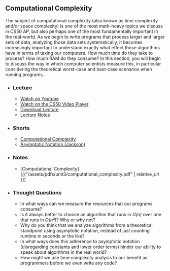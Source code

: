 ## Computational Complexity

The subject of computational complexity (also known as time complexity and/or space complexity) is one of the most math-heavy topics we discuss in CS50 AP, but also perhaps one of the most fundamentally important in the real-world. As we begin to write programs that process larger and larger sets of data, analyzing those data sets systematically, it becomes increasingly important to understand exactly what effect those algorithms have in terms of taxing our computers. How much time do they take to process? How much RAM do they consume? In this section, you will begin to discuss the way in which computer scientists measure this, in particular considering the theoretical worst-case and best-case scenarios when running programs.

- ### Lecture
  - [Watch on Youtube](https://www.youtube.com/embed/U9o49qwa6hk?start=2716&end=3543)
  - [Watch on the CS50 Video Player](https://video.cs50.net/2017/fall/lectures/3?t=0h45m16s)
  - [Download Lecture](http://cdn.cs50.net/2017/fall/lectures/3/lecture3-720p.mp4?download)
  - [Lecture Notes](https://docs.cs50.net/2017/fall/notes/3/lecture3.html#running-time)

- ### Shorts
  - [Computational Complexity](https://www.youtube.com/embed/YoZPTyGL2IQ)
  - [Asymptotic Notation (Jackson)](https://www.youtube.com/embed/iOq5kSKqeR4)

- ### Notes
  - [Computational Complexity]({{"/assets/pdfs/unit3/computational_complexity.pdf" | relative_url }})

- ### Thought Questions
  - In what ways can we measure the resources that our programs consume?
  - Is it always better to choose an algorithm that runs in _O(n)_ over one that runs in _O(n²)_? Why or why not?
  - Why do you think that we analyze algorithms from a theoretical standpoint using asymptotic notation, instead of just counting runtime in seconds or the like? 
  - In what ways does this adherence to asymptotic notation (disregarding constants and lower order terms) hinder our ability to speak about algorithms in the real world?
  - How might we use time complexity analysis to our benefit as programmers before we even write any code?
  
